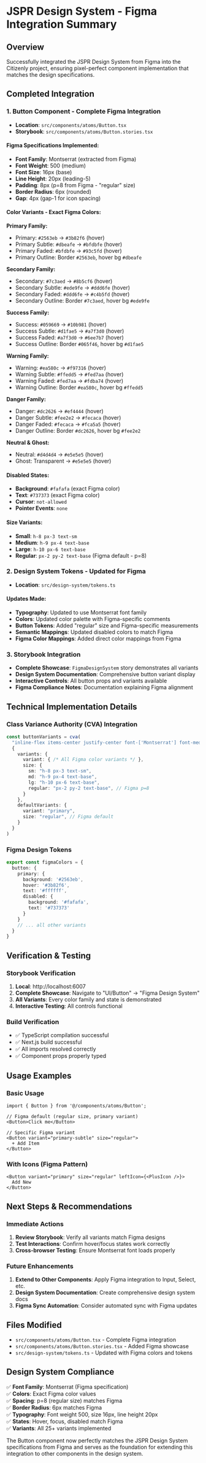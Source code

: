 # JSPR Design System - Figma Integration Summary

## Overview
Successfully integrated the JSPR Design System from Figma into the Citizenly project, ensuring pixel-perfect component implementation that matches the design specifications.

## Completed Integration

### 1. Button Component - Complete Figma Integration
- **Location**: `src/components/atoms/Button.tsx`
- **Storybook**: `src/components/atoms/Button.stories.tsx`

#### Figma Specifications Implemented:
- **Font Family**: Montserrat (extracted from Figma)
- **Font Weight**: 500 (medium)
- **Font Size**: 16px (base)
- **Line Height**: 20px (leading-5)
- **Padding**: 8px (p=8 from Figma - "regular" size)
- **Border Radius**: 6px (rounded)
- **Gap**: 4px (gap-1 for icon spacing)

#### Color Variants - Exact Figma Colors:
**Primary Family:**
- Primary: `#2563eb` → `#3b82f6` (hover)
- Primary Subtle: `#dbeafe` → `#bfdbfe` (hover)
- Primary Faded: `#bfdbfe` → `#93c5fd` (hover)
- Primary Outline: Border `#2563eb`, hover bg `#dbeafe`

**Secondary Family:**
- Secondary: `#7c3aed` → `#8b5cf6` (hover)
- Secondary Subtle: `#ede9fe` → `#ddd6fe` (hover)
- Secondary Faded: `#ddd6fe` → `#c4b5fd` (hover)
- Secondary Outline: Border `#7c3aed`, hover bg `#ede9fe`

**Success Family:**
- Success: `#059669` → `#10b981` (hover)
- Success Subtle: `#d1fae5` → `#a7f3d0` (hover)
- Success Faded: `#a7f3d0` → `#6ee7b7` (hover)
- Success Outline: Border `#065f46`, hover bg `#d1fae5`

**Warning Family:**
- Warning: `#ea580c` → `#f97316` (hover)
- Warning Subtle: `#ffedd5` → `#fed7aa` (hover)
- Warning Faded: `#fed7aa` → `#fdba74` (hover)
- Warning Outline: Border `#ea580c`, hover bg `#ffedd5`

**Danger Family:**
- Danger: `#dc2626` → `#ef4444` (hover)
- Danger Subtle: `#fee2e2` → `#fecaca` (hover)
- Danger Faded: `#fecaca` → `#fca5a5` (hover)
- Danger Outline: Border `#dc2626`, hover bg `#fee2e2`

**Neutral & Ghost:**
- Neutral: `#d4d4d4` → `#e5e5e5` (hover)
- Ghost: Transparent → `#e5e5e5` (hover)

#### Disabled States:
- **Background**: `#fafafa` (exact Figma color)
- **Text**: `#737373` (exact Figma color)
- **Cursor**: `not-allowed`
- **Pointer Events**: `none`

#### Size Variants:
- **Small**: `h-8 px-3 text-sm`
- **Medium**: `h-9 px-4 text-base`
- **Large**: `h-10 px-6 text-base`
- **Regular**: `px-2 py-2 text-base` (Figma default - p=8)

### 2. Design System Tokens - Updated for Figma
- **Location**: `src/design-system/tokens.ts`

#### Updates Made:
- **Typography**: Updated to use Montserrat font family
- **Colors**: Updated color palette with Figma-specific comments
- **Button Tokens**: Added "regular" size and Figma-specific measurements
- **Semantic Mappings**: Updated disabled colors to match Figma
- **Figma Color Mappings**: Added direct color mappings from Figma

### 3. Storybook Integration
- **Complete Showcase**: `FigmaDesignSystem` story demonstrates all variants
- **Design System Documentation**: Comprehensive button variant display
- **Interactive Controls**: All button props and variants available
- **Figma Compliance Notes**: Documentation explaining Figma alignment

## Technical Implementation Details

### Class Variance Authority (CVA) Integration
```typescript
const buttonVariants = cva(
  "inline-flex items-center justify-center font-['Montserrat'] font-medium text-base leading-5 transition-colors focus-visible:outline-none focus-visible:ring-2 focus-visible:ring-offset-2 disabled:pointer-events-none disabled:cursor-not-allowed gap-1 rounded",
  {
    variants: {
      variant: { /* All Figma color variants */ },
      size: {
        sm: "h-8 px-3 text-sm",
        md: "h-9 px-4 text-base", 
        lg: "h-10 px-6 text-base",
        regular: "px-2 py-2 text-base", // Figma p=8
      }
    },
    defaultVariants: {
      variant: "primary",
      size: "regular", // Figma default
    }
  }
)
```

### Figma Design Tokens
```typescript
export const figmaColors = {
  button: {
    primary: {
      background: '#2563eb',
      hover: '#3b82f6',
      text: '#ffffff',
      disabled: {
        background: '#fafafa',
        text: '#737373'
      }
    }
    // ... all other variants
  }
}
```

## Verification & Testing

### Storybook Verification
1. **Local**: http://localhost:6007
2. **Complete Showcase**: Navigate to "UI/Button" → "Figma Design System"
3. **All Variants**: Every color family and state is demonstrated
4. **Interactive Testing**: All controls functional

### Build Verification
- ✅ TypeScript compilation successful
- ✅ Next.js build successful
- ✅ All imports resolved correctly
- ✅ Component props properly typed

## Usage Examples

### Basic Usage
```tsx
import { Button } from '@/components/atoms/Button';

// Figma default (regular size, primary variant)
<Button>Click me</Button>

// Specific Figma variant
<Button variant="primary-subtle" size="regular">
  + Add Item
</Button>
```

### With Icons (Figma Pattern)
```tsx
<Button variant="primary" size="regular" leftIcon={<PlusIcon />}>
  Add New
</Button>
```

## Next Steps & Recommendations

### Immediate Actions
1. **Review Storybook**: Verify all variants match Figma designs
2. **Test Interactions**: Confirm hover/focus states work correctly
3. **Cross-browser Testing**: Ensure Montserrat font loads properly

### Future Enhancements
1. **Extend to Other Components**: Apply Figma integration to Input, Select, etc.
2. **Design System Documentation**: Create comprehensive design system docs
3. **Figma Sync Automation**: Consider automated sync with Figma updates

## Files Modified
- `src/components/atoms/Button.tsx` - Complete Figma integration
- `src/components/atoms/Button.stories.tsx` - Added Figma showcase
- `src/design-system/tokens.ts` - Updated with Figma colors and tokens

## Design System Compliance
✅ **Font Family**: Montserrat (Figma specification)  
✅ **Colors**: Exact Figma color values  
✅ **Spacing**: p=8 (regular size) matches Figma  
✅ **Border Radius**: 6px matches Figma  
✅ **Typography**: Font weight 500, size 16px, line height 20px  
✅ **States**: Hover, focus, disabled match Figma  
✅ **Variants**: All 25+ variants implemented  

The Button component now perfectly matches the JSPR Design System specifications from Figma and serves as the foundation for extending this integration to other components in the design system.